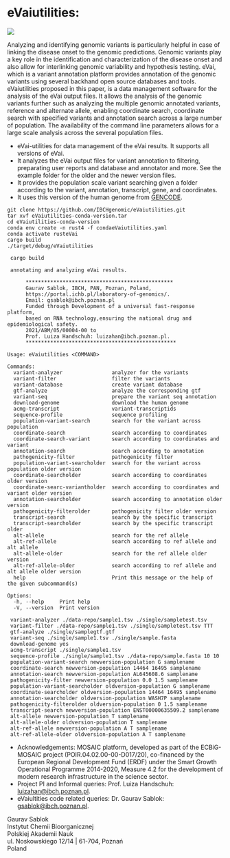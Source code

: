 # eVaiutilities: 

![](https://github.com/IBCHgenomic/eVaiutilities/blob/main/logo.png)

Analyzing and identifying genomic variants is particularly helpful in case of linking the disease onset to the genomic predictions. Genomic variants play a key role in the identification and characterization of the disease onset and also allow for interlinking genomic variability and hypothesis testing. eVai, which is a variant annotation platform provides annotation of the genomic variants using several backhand open source databases and tools. eVaiutilities proposed in this paper, is a data management software for the analysis of the eVai output files. It allows the analysis of the genomic variants further such as analyzing the multiple genomic annotated variants, reference and alternate allele, enabling coordinate search, coordinate search with specified variants and annotation search across a large number of population. The availability of the command line parameters allows for a large scale analysis across the several population files. 

- eVai-utilities for data management of the eVai results. It supports all versions of eVai.
- It analyzes the eVai output files for variant annotation to filtering, preparating user reports and database and annotator and more. See the example folder for the older and the newer version files.
- It provides the population scale variant searching given a folder according to the variant, annotation, transcript, gene, and coordinates.
- It uses this version of the human genome from [GENCODE](https://www.gencodegenes.org/human/).

```
git clone https://github.com/IBCHgenomic/eVaiutilities.git
tar xvf eVaiutilities-conda-version.tar
cd eVaiutilities-conda-version
conda env create -n rust4 -f condaeVaiutilities.yaml
conda activate rusteVai
cargo build
./target/debug/eVaiutilities
```

```
 cargo build
```

```
 annotating and analyzing eVai results.

      ************************************************
      Gaurav Sablok, IBCH, PAN, Poznan, Poland,
      https://portal.ichb.pl/laboratory-of-genomics/.
      Email: gsablok@ibch.poznan.pl
      Funded through Development of a universal fast-response platform,
      based on RNA technology,ensuring the national drug and epidemiological safety.
      2021/ABM/05/00004-00 to
      Prof. Luiza Handschuh: luizahan@ibch.poznan.pl.
      *************************************************

Usage: eVaiutilities <COMMAND>

Commands:
  variant-analyzer                analyzer for the variants
  variant-filter                  filter the variants
  variant-database                create variant database
  gtf-analyze                     analyze the corresponding gtf
  variant-seq                     prepare the variant seq annotation
  download-genome                 download the human genome
  acmg-transcript                 variant-transcriptids
  sequence-profile                sequence profiling
  population-variant-search       search for the variant across population
  coordinate-search               search according to coordinates
  coordinate-search-variant       search according to coordinates and variant
  annotation-search               search according to annotation
  pathogenicity-filter            pathogenicity filter
  population-variant-searcholder  search for the variant across population older version
  coordinate-searcholder          search according to coordinates older version
  coordinate-searc-variantholder  search according to coordinates and variant older version
  annotation-searcholder          search according to annotation older version
  pathogenicity-filterolder       pathogenicity filter older version
  transcript-search               search by the specific transcript
  transcript-searcholder          search by the specific transcript older
  alt-allele                      search for the ref allele
  alt-ref-allele                  search according to ref allele and alt allele
  alt-allele-older                search for the ref allele older version
  alt-ref-allele-older            search according to ref allele and alt allele older version
  help                            Print this message or the help of the given subcommand(s)

Options:
  -h, --help     Print help
  -V, --version  Print version

```
```
 variant-analyzer ./data-repo/sample1.tsv ./single/sampletest.tsv
 variant-filter ./data-repo/sample1.tsv ./single/sampletest.tsv TTT
 gtf-analyze ./single/samplegtf.gtf
 variant-seq ./single/sample1.tsv ./single/sample.fasta
 download-genome yes
 acmg-transcript ./single/sample1.tsv
 sequence-profile ./single/sample1.tsv ./data-repo/sample.fasta 10 10
 population-variant-search newversion-population G samplename
 coordinate-search newversion-population 14464 16495 samplename 
 annotation-search newversion-population AL645608.6 samplename
 pathogenicity-filter newversion-population 0.0 1.5 samplename
 population-variant-searcholder oldversion-population G samplename
 coordinate-searcholder oldversion-population 14464 16495 samplename
 annotation-searcholder oldversion-population WASH7P samplename
 pathogenicity-filterolder oldversion-population 0 1.5 samplename
 transcript-search newversion-population ENST00000635509.2 samplename
 alt-allele newversion-population T samplename
 alt-allele-older oldversion-population T samplename
 alt-ref-allele newversion-population A T samplename
 alt-ref-allele-older oldversion-population A T samplename
```
 - Acknowledgements: MOSAIC platform, developed as part of the ECBiG-MOSAIC project (POIR.04.02.00-00-D017/20), co-financed by the European Regional Development Fund (ERDF) under the Smart Growth Operational Programme 2014-2020, Measure 4.2 for the development of modern research infrastructure in the science sector. 
 - Project PI and Informal queries: Prof. Luiza Handschuh: luizahan@ibch.poznan.pl.
 - eVaiultities code related queries: Dr. Gaurav Sablok: gsablok@ibch.poznan.pl.

 Gaurav Sablok \
 Instytut Chemii Bioorganicznej \
 Polskiej Akademii Nauk \
 ul. Noskowskiego 12/14 | 61-704, Poznań \
 Poland

